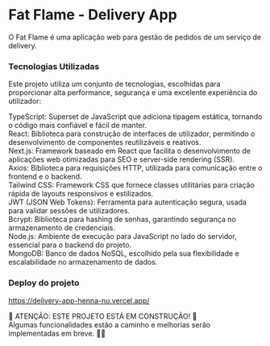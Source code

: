 # Fat Flame - Delivery App
O Fat Flame é uma aplicação web para gestão de pedidos de um serviço de delivery.

### Tecnologias Utilizadas
Este projeto utiliza um conjunto de tecnologias, escolhidas para proporcionar alta performance, segurança e uma excelente experiência do utilizador:

TypeScript: Superset de JavaScript que adiciona tipagem estática, tornando o código mais confiável e fácil de manter.  
React: Biblioteca para construção de interfaces de utilizador, permitindo o desenvolvimento de componentes reutilizáveis e reativos.  
Next.js: Framework baseado em React que facilita o desenvolvimento de aplicações web otimizadas para SEO e server-side rendering (SSR).  
Axios: Biblioteca para requisições HTTP, utilizada para comunicação entre o frontend e o backend.  
Tailwind CSS: Framework CSS que fornece classes utilitárias para criação rápida de layouts responsivos e estilizados.  
JWT (JSON Web Tokens): Ferramenta para autenticação segura, usada para validar sessões de utilizadores.  
Bcrypt: Biblioteca para hashing de senhas, garantindo segurança no armazenamento de credenciais.  
Node.js: Ambiente de execução para JavaScript no lado do servidor, essencial para o backend do projeto.  
MongoDB: Banco de dados NoSQL, escolhido pela sua flexibilidade e escalabilidade no armazenamento de dados.  

### Deploy do projeto
https://delivery-app-henna-nu.vercel.app/

🚧 ATENÇÃO: ESTE PROJETO ESTÁ EM CONSTRUÇÃO! 🚧  
Algumas funcionalidades estão a caminho e melhorias serão implementadas em breve. 🍔🔥
